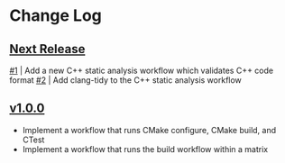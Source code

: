 # Change Log

## [Next Release](https://github.com/brobeson/CppWorkflow/milestone/1)

[#1](https://github.com/brobeson/CppWorkflow/issues/1) | Add a new C++ static analysis workflow which validates C++ code format
[#2](https://github.com/brobeson/CppWorkflow/issues/2) | Add clang-tidy to the C++ static analysis workflow

## [v1.0.0](https://github.com/brobeson/CppWorkflow/releases/tag/v1.0.0)

- Implement a workflow that runs CMake configure, CMake build, and CTest
- Implement a workflow that runs the build workflow within a matrix
